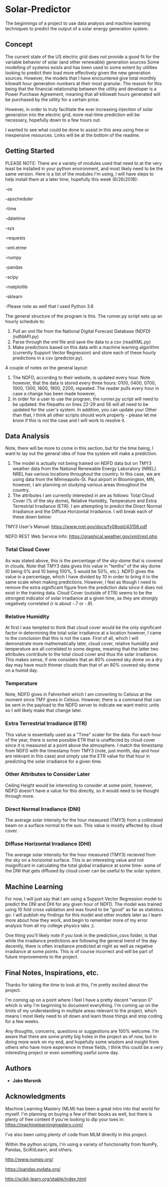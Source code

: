 # Solar-Predictor

The beginnings of a project to use data analysis and machine learning techniques to predict the output of a solar energy generation system.

## Concept

The current state of the US electric grid does not provide a good fit for the variable behavior of solar (and other renewable) generation sources
Some modelling of systems exists and has been used to some extent by utilities looking to predict their load more effectively given the new generation sources.
However, the models that I have encountered give total monthly kilowatt hour generation numbers at their most granular.  The reason for this being that the financial relationship
between the utility and developer is a Power Purchase Agreement, meaning that all killowatt hours generated will be purchased by the utility for a certain price.

However, in order to truly facilitate the ever increasing injection of solar generation into the electric grid, more real-time prediction will be necessary, hopefully down to a few hours out.

I wanted to see what could be done to assist in this area using free or inexpensive resources.  Links will be at the bottom of the readme.

## Getting Started

PLEASE NOTE:
There are a variety of modules used that need to at the very least be installed in your python environment, and most likely need to be the same version.  Here is a list of the modules I'm using, I will have steps to help install them at a later time, hopefully this week (6/26/2018):

  -os
  
  -apscheduler
  
  -time
  
  -datetime
  
  -sys
  
  -requests
  
  -xml.etree
  
  -numpy
  
  -pandas
  
  -scipy
  
  -matplotlib
  
  -sklearn
  
  -Please note as well that I used Python 3.6
  

The general structure of the program is this.  The runner.py script sets up an hourly schedule to:

1. Pull an xml file from the National Digital Forecast Database (NDFD) (ndfdAPI.py)
2. Parse through the xml file and save the data to a csv (readXML.py)
3. Make predictions based on this data with a machine learning algorithm (currently Support Vector Regression) and store each of these hourly predictions in a csv (predictor.py).  

A couple of notes on the general layout:

1. The NDFD, according to their website, is updated every hour.  Note however, that the data is stored every three hours: 0100, 0400, 0700, 1000, 1300, 1600, 1900, 2200, repeated.  The reader pulls every hour in case a change has been made however,
2. In order for a user to use the program, the runner.py script will need to be updated: the filepaths on lines 22-29 and 56 will all need to be updated for the user's system.  In addition, you can update your Other than that, I think all other scripts should work properly - please let me know if this is not the case and I will work to resolve it.

## Data Analysis

Note, there will be more to come in this section, but for the time being, I want to lay out the general idea of how the system will make a prediction.

1. The model is actually not being trained on NDFD data but on TMY3 weather data from the National Renewable Energy Laboratory (NREL).  NREL has various locations throughout the country.  In this case, we are using data from the Minneapolis-St. Paul airport in Bloomington, MN, however, I am planning on studying various areas throughout the country.
2. The attributes I am currently interested in are as follows: Total Cloud Cover (% of the sky dome), Relative Humidity, Temperature and Extra Terrestrial Irradiance (ETR).  I am attempting to predict the Direct Normal Irradiance and the Diffuse Horizontal Irradiance.  I will break each of these down below:

TMY3 User's Manual: https://www.nrel.gov/docs/fy08osti/43156.pdf

NDFD REST Web Service Info: https://graphical.weather.gov/xml/rest.php
### Total Cloud Cover
As was stated above, this is the percentage of the sky-dome that is covered in clouds.  Note that TMY3 data gives this value in "tenths" of the sky dome (0 being 0% and 10 being 100%, 5 would be 50%, etc.).  NDFD gives the value in a percentage, which I have divided by 10 in order to bring it to the same scale when making predictions.  However, I feel as though I need to remove the extra significant figure from the prediction data since it does not exist in the training data.  Cloud Cover (outside of ETR) seems to be the strongest indicator of solar irradiance at a given time, as they are strongly negatively correlated (r is about -.7 or -.8).

### Relative Humidity
At first I was tempted to think that cloud cover would be the only significant factor in determining the total solar irradiance at a location however, I came to the conclusion that this is not the case.  First of all, which I will demonstrate more mathematically later, cloud cover, relative humidity and temperature are all correlated to some degree, meaning that the latter two attributes contribute to the total cloud cover and thus the solar irradiance.  This makes sense, if one considers that an 80% covered sky dome on a dry day may have much thinner clouds than that of an 80% covered sky dome on a humid day.  

### Temperature
Note, NDFD gives in Fahrenheit which I am converting to Celsius at the moment since TMY gives in Celsius.  However, there is a command that can be sent in the payload to the NDFD server to indicate we want metric units so I will likely make that change later.

### Extra Terrestrial Irradiance (ETR)
This value is essentially used as a "Time" scaler for the data.  For each hour of the year, there is some possible ETR that is unaffected by cloud cover since it is measured at a point above the atmosphere.  I match the timestamp from NDFD with the timestamp from TMY3 (note, just month, day and hour are relevant in this case) and simply use the ETR value for that hour in predicting the solar irradiance for a given time.

### Other Attributes to Consider Later
Ceiling Height would be interesting to consider at some point, however, NDFD doesn't have a value for this directly, so it would need to be thought through more.

### Direct Normal Irradiance (DNI)
The average solar intensity for the hour measured (TMY3) from a collimated beam on a surface normal to the sun.  This value is mostly affected by cloud cover.

### Diffuse Horizontal Irradiance (DHI)
The average solar intensity for the hour measured (TMY3) recieved from the sky on a horizontal surface.  This is an interesting value and not insignificant in calculating the total global irradiance at some time- some of the DNI that gets diffused by cloud cover can be useful to the solar system.  

## Machine Learning

For now, I will just say that I am using a Support Vector Regression model to predict the DNI and DHI for any given hour of NDFD.  The model was trained using 10 fold cross validation and was found to be "good" as far as statistics go.  I will publish my findings for this model and other models later as I learn more about how they work, and begin to remember more of my error analysis from all my college physics labs ;).  

One thing you'll likely note if you look in the prediction_csvs folder, is that while the irradiance predictions are following the general trend of the day decently, there is often irradiance predicted at night as well as negative irradiance at some points.  This is of course incorrect and will be part of future improvements to the project.

## Final Notes, Inspirations, etc.
Thanks for taking the time to look at this, I'm pretty excited about the project.  

I'm coming up on a point where I feel I have a pretty decent "version 0" which is why I'm beginning to document everything.  I'm coming up on the limits of my understanding in multiple areas relevant to the project, which means I most likely need to sit down and learn those things and stop coding for a few weeks.  

Any thoughts, concerns, questions or suggestions are 100% welcome.  I'm aware that there are some pretty big holes in the project as of now, but in doing more work on my end, and hopefully some wisdom and insight from others who have more experience in these fields, I think this could be a very interesting project or even something useful some day.  

## Authors

* **Jake Marsnik**

## Acknowledgments 

Machine Learning Mastery (MLM) has been a great intro into that world for myself.  I'm planning on buying a few of their books as well, but there is plenty of free content if you're looking to dip your toes in: 
https://machinelearningmastery.com/

I've also been using plenty of code from MLM directly in this project.

Within the python scripts, I'm using a variety of functionality from NumPy, Pandas, SciKitLearn, and others.  

http://www.numpy.org/

https://pandas.pydata.org/

http://scikit-learn.org/stable/index.html

